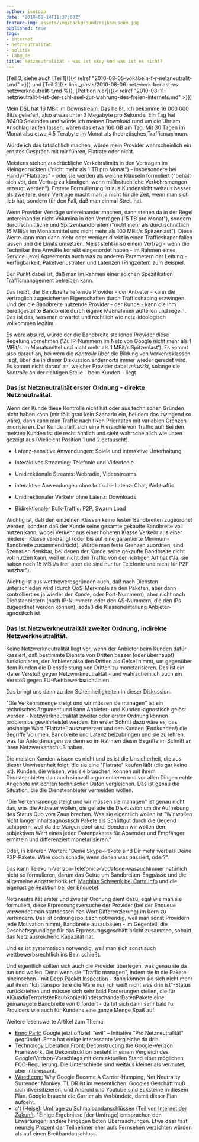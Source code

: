 ```yaml
---
author: isotopp
date: "2010-08-14T11:37:00Z"
feature-img: assets/img/background/rijksmuseum.jpg
published: true
tags:
- internet
- netzneutralität
- politik
- lang_de
title: Netzneutralität - was ist okay und was ist es nicht?
---
```

(Teil 3, siehe auch 
[Teil1]({{< relref "2010-08-05-vokabeln-f-r-netzneutralit-t.md" >}}) und
[Teil 2]({* link _posts/2010-08-06-netzwerk-berlast-vs-netzwerkneutralit-t.md %}), 
[Petition hier]({{< relref "2010-08-11-netzneutralit-t-ist-der-schl-ssel-zur-wahrung-des-freien-internets.md" >}})

Mein DSL hat 16 MBit im Downstream. Das heißt, ich bekomme 16 000 000 Bit/s
geliefert, also etwas unter 2 Megabyte pro Sekunde. Ein Tag hat 86400
Sekunden und würde ich meinen Download rund um die Uhr am Anschlag laufen
lassen, wären das etwa 160 GB am Tag. Mit 30 Tagen im Monat also etwa 4.5
Terabyte im Monat als theoretisches Trafficmaximum.

Würde ich das tatsächlich machen, würde mein Provider wahrscheinlich ein
ernstes Gespräch mit mir führen, Flatrate oder nicht.

Meistens stehen ausdrückliche Verkehrslimits in den Verträgen im
Kleingedruckten ("nicht mehr als 1 TB pro Monat") - insbesondere bei
Handy-"Flatrates" - oder sie werden als weiche Klauseln formuliert ("behält
sich vor, den Vertrag zu kündigen, wenn mißbräuchliche Verkehrsmengen
erzeugt werden"). Erstere Formulierung ist aus Kundensicht weitaus besser
als zweitere, denn Verträge macht man ja nicht für die Zeit, wenn man sich
lieb hat, sondern für den Fall, daß man einmal Streit hat.

Wenn Provider Verträge untereinander machen, dann stehen da in der Regel
untereinander nicht Volumina in den Verträgen ("5 TB pro Monat"), sondern
durchschnittliche und Spitzenbandbreiten ("nicht mehr als durchschnittlich
16 MBit/s im Monatsmittel und nicht mehr als 100 MBit/s Spitzenlast"). Diese
Werte kann man dann mehr oder weniger direkt in einen Trafficshaper fallen
lassen und die Limits umsetzen. Meist steht in so einem Vertrag - wenn die
Techniker ihre Anwälte korrekt eingenordet haben - im Rahmen eines Service
Level Agreements auch was zu anderen Parametern der Leitung - Verfügbarkeit,
Paketverlustraten und Latenzen (Pingzeiten) zum Beispiel.

Der Punkt dabei ist, daß man im Rahmen einer solchen Spezifikation
Trafficmanagement betreiben kann.

Das heißt, der Bandbreite liefernde Provider - der Anbieter - kann die
vertraglich zugesicherten Eigenschaften durch Trafficshaping erzwingen. Und
der die Bandbreite nutzende Provider - der Kunde - kann die ihm
bereitgestellte Bandbreite durch eigene Maßnahmen aufteilen und regeln. Das
ist das, was man erwartet und rechtlich wie netz-ideologisch vollkommen
legitim.

Es wäre absurd, würde der die Bandbreite stellende Provider diese Regelung
vornehmen ('Zu IP-Nummern im Netz von Google nicht mehr als 1 MBit/s im
Monatsmittel und nicht mehr als 1 MBit/s Spitzenlast'). Es kommt also darauf
an, bei wem die _Kontrolle_ über die Bildung von Verkehrsklassen liegt, über
die in dieser Diskussion andernorts immer wieder geredet wird. Es kommt
nicht darauf an, welcher Provider dabei _mitwirkt_, solange die _Kontrolle_
an der richtigen Stelle - beim Kunden - liegt.

### Das ist Netzneutralität erster Ordnung - direkte Netzneutralität.

Wenn der Kunde diese Kontrolle nicht hat oder aus technischen Gründen nicht
haben kann (mir fällt grad kein Szenario ein, bei dem das zwingend so wäre),
dann kann man Traffic nach fixen Prioritäten mit variablen Grenzen
priorisieren. Der Kunde stellt sich eine Hierarchie von Traffic auf: Bei den
meisten Kunden ist die recht ähnlich und sieht wahrscheinlich wie unten
gezeigt aus (Vielleicht Position 1 und 2 getauscht).

- Latenz-sensitive Anwendungen: Spiele und interaktive
  Unterhaltung
- Interaktives Streaming: Telefonie und Videofonie
- Unidirektionale Streams: Webradio, Videostreams</li><li>interaktive Anwendungen ohne kritische Latenz: Chat,
  Webtraffic
- Unidirektionaler Verkehr ohne Latenz: Downloads

- Bidirektionaler Bulk-Traffic: P2P, Swarm Load

Wichtig ist, daß den einzelnen Klassen keine festen Bandbreiten zugeordnet
werden, sondern daß der Kunde seine gesamte gekaufte Bandbreite voll nutzen
kann, wobei Verkehr aus einer höheren Klasse Verkehr aus einer niederen
Klasse verdrängt (oder bis auf eine garantierte Minimum-Bandbreite
zusammendrückt). Würde man feste Grenzen zuordnen, sind Szenarien denkbar,
bei denen der Kunde seine gekaufte Bandbreite nicht voll nutzen kann, weil
er nicht den Traffic von der richtigen Art hat ("Ja, sie haben noch 15
MBit/s frei, aber die sind nur für Telefonie und nicht für P2P nutzbar").

Wichtig ist aus wettbewerbsgründen auch, daß nach Diensten unterschieden
wird (durch QoS-Merkmale an den Paketen, aber dann kontrolliert es ja wieder
der Kunde, oder Port-Nummern), aber nicht nach Dienstanbietern (nach
IP-Nummern oder den AS-Nummern, die den IPs zugeordnet werden können), sodaß
die Klasseneinteilung Anbieter-agnostisch ist.

### Das ist Netzwerkneutralität zweiter Ordnung, indirekte Netzwerkneutralität.

Keine Netzwerkneutralität liegt vor, wenn der Anbieter beim Kunden dafür
kassiert, daß bestimmte Dienste von Dritten besser (oder überhaupt)
funktionieren, der Anbieter also den Dritten als Geisel nimmt, um gegenüber
dem Kunden die Dienstleistung von Dritten zu monetarisieren. Das ist ein
klarer Verstoß gegen Netzwerkneutralität - und wahrscheinlich auch ein
Verstoß gegen EU-Wettbewerbsrichtlinien.

Das bringt uns dann zu den Scheinheiligkeiten in dieser Diskussion.

"Die Verkehrsmenge steigt und wir müssen sie managen" ist ein technisches
Argument und kann Anbieter- und Kunden-agnostisch gelöst werden -
Netzwerkneutralität zweiter oder erster Ordnung können problemlos
gewährleistet werden. Ein erster Schritt dazu wäre es, das unsinnige Wort
"Flatrate" auszumerzen und den Kunden (Endkunden!) die Begriffe Volumen,
Bandbreite und Latenz beizubringen und sie zu lehren, was für Anforderungen
sie denn so im Rahmen dieser Begriffe im Schnitt an ihren Netzwerkanschluß
haben.

Die meisten Kunden wissen es nicht und es ist die Unsicherheit, die aus
dieser Unwissenheit folgt, die sie eine "Flatrate" kaufen läßt (die gar
keine ist). Kunden, die wissen, was sie brauchen, können mit ihrem
Diensteanbieter dan auch sinnvoll argumentieren und vor allen Dingen echte
Angebote mit echten technischen Daten vergleichen. Das ist genau die
Situation, die die Diensteanbieter vermeiden wollen.

"Die Verkehrsmenge steigt und wir müssen sie managen" ist genau nicht das,
was die Anbieter wollen, die gerade die Diskussion um die Aufhebung des
Status Quo vom Zaun brechen. Was sie eigentlich wollen ist "Wir wollen nicht
länger inhaltsagnostisch Pakete als Schüttgut durch die Gegend schippern,
weil da die Margen doof sind. Sondern wir wollen den subjektiven Wert eines
jeden Datenpaketes für Absender und Empfänger ermitteln und differenziert
monetarisieren."

Oder, in klareren Worten: "Deine Skype-Pakete sind Dir mehr wert als Deine
P2P-Pakete. Wäre doch schade, wenn denen was passiert, oder?".

Das kann Telekom-Verizon-Telefonica-Vodafone-wasauchimmer natürlich nicht so
formulieren, darum das Getue um Bandbreiten-Engpässe und die allgemeine
Angstrethorik (cf.
[Matthias Schwenk bei Carta.Info](http://carta.info/32218/google-verizon-und-das-netz-der-zukunft/)
und die eigenartige Reaktion
[bei der Enquete](http://petertauber.wordpress.com/2010/08/11/netzneutralitat-ja-aber-differenziert/)).

Netzneutralität erster und zweiter Ordnung dient dazu, egal wie man sie
formuliert, diese Erpressungsversuche der Provider (bei der Enqueue
verwendet man stattdessen das Wort Differenzierung) im Kern zu verhindern.
Das ist ordnungspolitisch notwendig, weil man sonst Providern jede
Motivation nimmt, Bandbreite auszubauen - im Gegenteil, die
Geschäftsgrundlage für das Erpressungsgeschäft bricht zusammen, sobald das
Netz ausreichend Kapazität hat.

Und es ist systematisch notwendig, weil man sich sonst auch
wettbewerbsrechtlich ins Bein schießt.

Und eigentlich sollten sich auch die Provider überlegen, was genau sie da
tun und wollen. Denn wenn sie "Traffic managen", indem sie in die Pakete
hineinsehen - mit
[Deep Packet Inspection](http://de.wikipedia.org/wiki/Deep_Packet_Inspection) - dann
können sie sich nicht mehr auf ihren "Ich transportiere die Ware nur, ich
weiß nicht was drin ist"-Status zurückziehen und müssen sich sehr bald
Forderungen stellen, die für
AlQuadiaTerroristenRaubkopierKinderschänderDatenPakete  eine gemanagete
Bandbreite von 0 fordert - da tut sich dann sehr bald für Providers wie auch
für Kundens eine ganze Menge Spaß auf.

Weitere lesenswerte Artikel zum Thema:

- [Enno Park:](http://yuccatree.de/2010/08/google-jetzt-offiziell-evil-initiative-pro-netzneutralitat-gegrundet/)
  Google jetzt offiziell “evil” – Initiative “Pro Netzneutralität”
  gegründet. Enno hat einige interessante Vergleiche da drin.
- [Technology Liberation Front:](http://techliberation.com/2010/08/10/deconstructing-the-google-verizon-framework/)
  Deconstructing the Google-Verizon Framework. Die Dekonstruktion besteht in
  einem Vergleich des Google/Verizon-Vorschlags mit dem aktuellen Stand
  einer möglichen FCC-Regulierung. Die Unterschiede sind weitaus kleiner als
  vermutet, aber interessant.
- [Wired.com:](http://www.wired.com/epicenter/2010/08/why-google-became-a-carrier-humping-net-neutrality-surrender-monkey/all/1)
  Why Google Became A Carrier-Humping, Net Neutrality Surrender Monkey.
  TL;DR ist im wesentlichen: Googles Geschäft muß sich diversifizieren, und
  Android und Youtube sind Ecksteine in diesem Plan. Google braucht die
  Carrier als Verbündete, damit dieser Plan aufgeht.
- [c't (Heise):](http://www.heise.de/ct/artikel/Nie-mehr-ohne-888264.html)
  Umfrage zu Schmalbandanschlüssen (Teil von
  [Internet der Zukunft](http://www.heise.de/ct/artikel/Internet-der-Zukunft-981219.html).
  "Einige Ergebnisse [der Umfrage] entsprachen den Erwartungen, andere
  hingegen boten Überraschungen. Etwa dass fast neunzig Prozent der Teilnehmer
  eher aufs Fernsehen verzichten würden als auf einen Breitbandanschluss.
